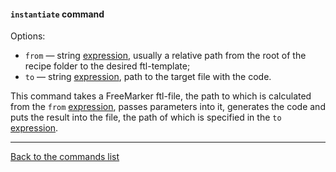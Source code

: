 #### `instantiate` command

Options:

- `from` — string [expression](/plugins/hh-geminio/docs/en/EXPRESSIONS.md), 
  usually a relative path from the root of the recipe folder to the desired ftl-template;
- `to` — string [expression](/plugins/hh-geminio/docs/en/EXPRESSIONS.md), 
  path to the target file with the code.

This command takes a FreeMarker ftl-file, the path to which is calculated 
from the `from` [expression](/plugins/hh-geminio/docs/en/EXPRESSIONS.md), passes parameters 
into it, generates the code and puts the result into the file, the path of which is 
specified in the `to` [expression](/plugins/hh-geminio/docs/en/EXPRESSIONS.md).

--- 

[Back to the commands list](/plugins/hh-geminio/docs/en/recipe_content/RECIPE.md)